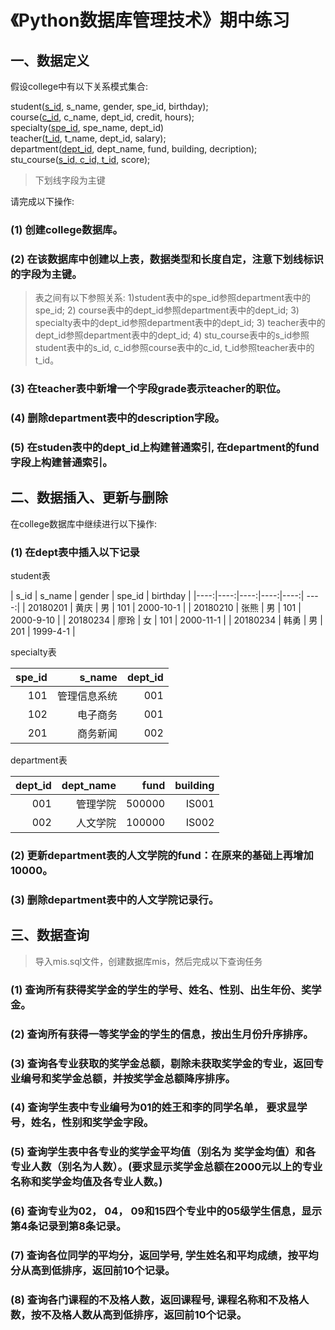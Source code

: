 # 《Python数据库管理技术》期中练习

## 一、数据定义

假设college中有以下关系模式集合:

student(<u>s_id</u>, s_name, gender, spe_id, birthday);<br>
course(<u>c_id</u>, c_name, dept_id, credit, hours);<br>
specialty(<u>spe_id</u>, spe_name, dept_id)<br>
teacher(<u>t_id</u>, t_name, dept_id, salary);<br>
department(<u>dept_id</u>, dept_name, fund, building, decription);<br>
stu_course(<u>s_id, c_id, t_id</u>, score);

> 下划线字段为主键

请完成以下操作:

### (1) 创建college数据库。

### (2) 在该数据库中创建以上表，数据类型和长度自定，注意下划线标识的字段为主键。

> 表之间有以下参照关系: 1)student表中的spe_id参照department表中的spe_id; 2) course表中的dept_id参照department表中的dept_id; 3) specialty表中的dept_id参照department表中的dept_id; 3) teacher表中的dept_id参照department表中的dept_id; 4) stu_course表中的s_id参照student表中的s_id, c_id参照course表中的c_id, t_id参照teacher表中的t_id。

### (3) 在teacher表中新增一个字段grade表示teacher的职位。

### (4) 删除department表中的description字段。

### (5) 在studen表中的dept_id上构建普通索引, 在department的fund字段上构建普通索引。

## 二、数据插入、更新与删除

在college数据库中继续进行以下操作:

### (1) 在dept表中插入以下记录

student表

| s_id   | s_name   | gender   | spe_id   | birthday |
|----:|----:|----:|----:|----:| ----:|
| 20180201 | 黄庆 | 男 |  101  |  2000-10-1 |
| 20180210 | 张熊 | 男 |  101  |  2000-9-10 |
| 20180234 | 廖玲 | 女 |  101  |  2000-11-1 |
| 20180234 | 韩勇 | 男 |  201  |  1999-4-1 |

specialty表

| spe_id   | s_name   | dept_id |
|----: |----: |----:|
| 101 | 管理信息系统| 001 |
| 102 | 电子商务| 001 |
| 201 | 商务新闻| 002 |

department表

| dept_id   | dept_name   | fund |  building |
|----: |----: |----:|----:|
| 001 | 管理学院| 500000 | IS001|
| 002 | 人文学院| 100000 | IS002|

### (2) 更新department表的人文学院的fund：在原来的基础上再增加10000。

### (3) 删除department表中的人文学院记录行。

## 三、数据查询

> 导入mis.sql文件，创建数据库mis，然后完成以下查询任务

### (1) 查询所有获得奖学金的学生的学号、姓名、性别、出生年份、奖学金。

### (2) 查询所有获得一等奖学金的学生的信息，按出生月份升序排序。

### (3) 查询各专业获取的奖学金总额，剔除未获取奖学金的专业，返回专业编号和奖学金总额，并按奖学金总额降序排序。

### (4) 查询学生表中专业编号为01的姓王和李的同学名单， 要求显学号，姓名，性别和奖学金字段。

### (5) 查询学生表中各专业的奖学金平均值（别名为 奖学金均值）和各专业人数（别名为人数）。(**要求显示奖学金总额在2000元以上的专业名称和奖学金均值及各专业人数。**)

### (6) 查询专业为02， 04， 09和15四个专业中的05级学生信息，显示第4条记录到第8条记录。

### (7) 查询各位同学的平均分，返回学号, 学生姓名和平均成绩，按平均分从高到低排序，返回前10个记录。

### (8) 查询各门课程的不及格人数，返回课程号, 课程名称和不及格人数，按不及格人数从高到低排序，返回前10个记录。
